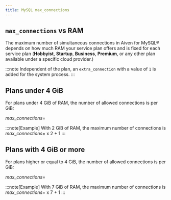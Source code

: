 ```yaml
---
title: MySQL max_connections
---
```


## `max_connections` vs RAM

The maximum number of simultaneous connections in Aiven for MySQL®
depends on how much RAM your service plan offers and is fixed for each
service plan (**Hobbyist**, **Startup**, **Business**, **Premium**, or
any other plan available under a specific cloud provider.)

:::note
Independent of the plan, an `extra_connection` with a value of `1` is
added for the system process.
:::

## Plans under 4 GiB

For plans under 4 GiB of RAM, the number of allowed connections is per
GiB:

${max\_connections} =$

:::note[Example]
With 2 GiB of RAM, the maximum number of connections is
${max\_connections} =$ x 2 + 1
:::

## Plans with 4 GiB or more

For plans higher or equal to 4 GiB, the number of allowed connections is
per GiB:

${max\_connections} =$

:::note[Example]
With 7 GiB of RAM, the maximum number of connections is
${max\_connections} =$ x 7 + 1
:::
